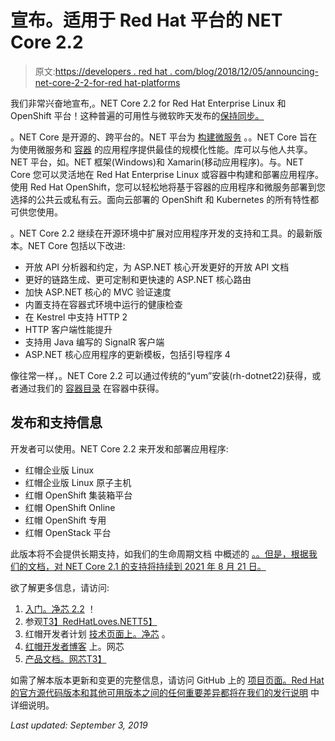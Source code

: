 # 宣布。适用于 Red Hat 平台的 NET Core 2.2

> 原文:[https://developers . red hat . com/blog/2018/12/05/announcing-net-core-2-2-for-red hat-platforms](https://developers.redhat.com/blog/2018/12/05/announcing-net-core-2-2-for-red-hat-platforms)

我们非常兴奋地宣布,。NET Core 2.2 for Red Hat Enterprise Linux 和 OpenShift 平台！这种普遍的可用性与微软昨天发布的[保持同步。](https://blogs.msdn.microsoft.com/dotnet/2018/12/04/announcing-net-core-2-2/)

。NET Core 是开源的、跨平台的。NET 平台为 [构建微服务](https://developers.redhat.com/topics/microservices/) 。。NET Core 旨在为使用微服务和 [容器](https://developers.redhat.com/topics/containers/) 的应用程序提供最佳的规模化性能。库可以与他人共享。NET 平台，如。NET 框架(Windows)和 Xamarin(移动应用程序)。与。NET Core 您可以灵活地在 Red Hat Enterprise Linux 或容器中构建和部署应用程序。使用 Red Hat OpenShift，您可以轻松地将基于容器的应用程序和微服务部署到您选择的公共云或私有云。面向云部署的 OpenShift 和 Kubernetes 的所有特性都可供您使用。

。NET Core 2.2 继续在开源环境中扩展对应用程序开发的支持和工具。的最新版本。NET Core 包括以下改进:

*   开放 API 分析器和约定，为 ASP.NET 核心开发更好的开放 API 文档
*   更好的链路生成、更可定制和更快速的 ASP.NET 核心路由
*   加快 ASP.NET 核心的 MVC 验证速度
*   内置支持在容器式环境中运行的健康检查
*   在 Kestrel 中支持 HTTP 2
*   HTTP 客户端性能提升
*   支持用 Java 编写的 SignalR 客户端
*   ASP.NET 核心应用程序的更新模板，包括引导程序 4

像往常一样，。NET Core 2.2 可以通过传统的“yum”安装(rh-dotnet22)获得，或者通过我们的 [容器目录](https://access.redhat.com/containers/#/search/dotnet) 在容器中获得。

## 发布和支持信息

开发者可以使用。NET Core 2.2 来开发和部署应用程序:

*   红帽企业版 Linux
*   红帽企业版 Linux 原子主机
*   红帽 OpenShift 集装箱平台
*   红帽 OpenShift Online
*   红帽 OpenShift 专用
*   红帽 OpenStack 平台

此版本将不会提供长期支持，如我们的生命周期文档 中概述的 [。。但是，根据我们的文档，对 NET Core 2.1 的支持将持续到 2021 年 8 月 21 日。](https://access.redhat.com/support/policy/updates/net-core)

欲了解更多信息，请访问:

1.  [入门。净芯 2.2](https://access.redhat.com/documentation/en-us/net_core/2.2/html-single/getting_started_guide/) ！
2.  参观[T3】RedHatLoves.NETT5】](http://www.redhatloves.net)
3.  红帽开发者计划 [技术页面上。净芯](https://developers.redhat.com/products/dotnet/overview/) 。
4.  [红帽开发者博客](https://developers.redhat.com/blog/category/programming/dot-net/) 上。网芯
5.  [产品文档。网芯T3】](https://access.redhat.com/documentation/en-us/net_core/)

如需了解本版本更新和变更的完整信息，请访问 GitHub 上的 [项目页面。Red Hat 的官方源代码版本和其他可用版本之间的任何重要差异都将在我们的发行说明](https://github.com/dotnet/core/blob/master/release-notes/2.1/2.1.0.md) 中详细说明。

*Last updated: September 3, 2019*